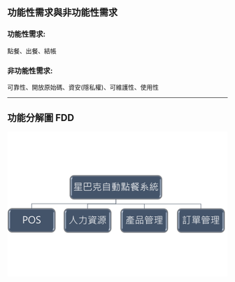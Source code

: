 ## 功能性需求與非功能性需求

### 功能性需求:
  點餐、出餐、結帳
### 非功能性需求:
  可靠性、開放原始碼、資安(隱私權)、可維護性、使用性

---
## 功能分解圖 FDD  
![FDD](FDD.png)  
